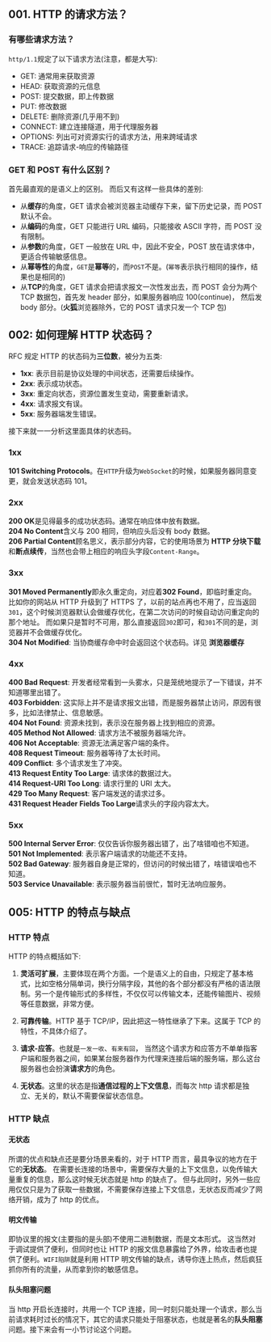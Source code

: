 ## 001. HTTP 的请求方法？
### 有哪些请求方法？
`http/1.1`规定了以下请求方法(注意，都是大写):

- GET: 通常用来获取资源
- HEAD: 获取资源的元信息
- POST: 提交数据，即上传数据
- PUT: 修改数据
- DELETE: 删除资源(几乎用不到)
- CONNECT: 建立连接隧道，用于代理服务器
- OPTIONS: 列出可对资源实行的请求方法，用来跨域请求
- TRACE: 追踪请求-响应的传输路径
### GET 和 POST 有什么区别？
首先最直观的是语义上的区别。
而后又有这样一些具体的差别:

- 从**缓存**的角度，GET 请求会被浏览器主动缓存下来，留下历史记录，而 POST 默认不会。
- 从**编码**的角度，GET 只能进行 URL 编码，只能接收 ASCII 字符，而 POST 没有限制。
- 从**参数**的角度，GET 一般放在 URL 中，因此不安全，POST 放在请求体中，更适合传输敏感信息。
- 从**幂等性**的角度，`GET`是**幂等**的，而`POST`不是。(`幂等`表示执行相同的操作，结果也是相同的)
- 从**TCP**的角度，GET 请求会把请求报文一次性发出去，而 POST 会分为两个 TCP 数据包，首先发 header 部分，如果服务器响应 100(continue)， 然后发 body 部分。(**火狐**浏览器除外，它的 POST 请求只发一个 TCP 包)
## 002: 如何理解 HTTP 状态码？
RFC 规定 HTTP 的状态码为**三位数**，被分为五类:

- **1xx**: 表示目前是协议处理的中间状态，还需要后续操作。
- **2xx**: 表示成功状态。
- **3xx**: 重定向状态，资源位置发生变动，需要重新请求。
- **4xx**: 请求报文有误。
- **5xx**: 服务器端发生错误。

接下来就一一分析这里面具体的状态码。
### 1xx
**101 Switching Protocols**。在`HTTP`升级为`WebSocket`的时候，如果服务器同意变更，就会发送状态码 101。
### 2xx
**200 OK**是见得最多的成功状态码。通常在响应体中放有数据。  
**204 No Content**含义与 200 相同，但响应头后没有 body 数据。  
**206 Partial Content**顾名思义，表示部分内容，它的使用场景为 **HTTP 分块下载**和**断点续传**，当然也会带上相应的响应头字段`Content-Range`。
### 3xx
**301 Moved Permanently**即永久重定向，对应着**302 Found**，即临时重定向。
比如你的网站从 HTTP 升级到了 HTTPS 了，以前的站点再也不用了，应当返回`301`，这个时候浏览器默认会做缓存优化，在第二次访问的时候自动访问重定向的那个地址。
而如果只是暂时不可用，那么直接返回`302`即可，和`301`不同的是，浏览器并不会做缓存优化。  
**304 Not Modified**: 当协商缓存命中时会返回这个状态码。详见 **浏览器缓存**
### 4xx
**400 Bad Request**: 开发者经常看到一头雾水，只是笼统地提示了一下错误，并不知道哪里出错了。  
**403 Forbidden**: 这实际上并不是请求报文出错，而是服务器禁止访问，原因有很多，比如法律禁止、信息敏感。  
**404 Not Found**: 资源未找到，表示没在服务器上找到相应的资源。  
**405 Method Not Allowed**: 请求方法不被服务器端允许。  
**406 Not Acceptable**: 资源无法满足客户端的条件。  
**408 Request Timeout**: 服务器等待了太长时间。  
**409 Conflict**: 多个请求发生了冲突。  
**413 Request Entity Too Large**: 请求体的数据过大。  
**414 Request-URI Too Long**: 请求行里的 URI 太大。  
**429 Too Many Request**: 客户端发送的请求过多。  
**431 Request Header Fields Too Large**请求头的字段内容太大。  
### 5xx
**500 Internal Server Error**: 仅仅告诉你服务器出错了，出了啥错咱也不知道。  
**501 Not Implemented**: 表示客户端请求的功能还不支持。   
**502 Bad Gateway**: 服务器自身是正常的，但访问的时候出错了，啥错误咱也不知道。   
**503 Service Unavailable**: 表示服务器当前很忙，暂时无法响应服务。  
## 005: HTTP 的特点与缺点
### HTTP 特点
HTTP 的特点概括如下:

1. **灵活可扩展**，主要体现在两个方面。一个是语义上的自由，只规定了基本格式，比如空格分隔单词，换行分隔字段，其他的各个部分都没有严格的语法限制。另一个是传输形式的多样性，不仅仅可以传输文本，还能传输图片、视频等任意数据，非常方便。

1. **可靠传输**。HTTP 基于 TCP/IP，因此把这一特性继承了下来。这属于 TCP 的特性，不具体介绍了。

1. **请求-应答**。也就是`一发一收`、`有来有回`， 当然这个请求方和应答方不单单指客户端和服务器之间，如果某台服务器作为代理来连接后端的服务端，那么这台服务器也会扮演**请求方**的角色。

1. **无状态**。这里的状态是指**通信过程的上下文信息**，而每次 http 请求都是独立、无关的，默认不需要保留状态信息。

### HTTP 缺点
#### 无状态
所谓的优点和缺点还是要分场景来看的，对于 HTTP 而言，最具争议的地方在于它的**无状态**。
在需要长连接的场景中，需要保存大量的上下文信息，以免传输大量重复的信息，那么这时候无状态就是 http 的缺点了。
但与此同时，另外一些应用仅仅只是为了获取一些数据，不需要保存连接上下文信息，无状态反而减少了网络开销，成为了 http 的优点。
#### 明文传输
即协议里的报文(主要指的是头部)不使用二进制数据，而是文本形式。
这当然对于调试提供了便利，但同时也让 HTTP 的报文信息暴露给了外界，给攻击者也提供了便利。`WIFI陷阱`就是利用 HTTP 明文传输的缺点，诱导你连上热点，然后疯狂抓你所有的流量，从而拿到你的敏感信息。
#### 队头阻塞问题
当 http 开启长连接时，共用一个 TCP 连接，同一时刻只能处理一个请求，那么当前请求耗时过长的情况下，其它的请求只能处于阻塞状态，也就是著名的**队头阻塞**问题。接下来会有一小节讨论这个问题。
